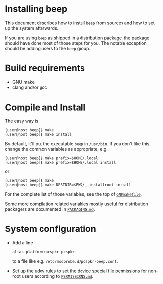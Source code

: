Installing beep
===============

This document describes how to install `beep` from sources and how to
set up the system afterwards.

If you are using `beep` as shipped in a distribution package, the
package should have done most of those steps for you.  The notable
exception should be adding users to the `beep` group.


Build requirements
==================

  * GNU make
  * clang and/or gcc


Compile and Install
===================

The easy way is

```
[user@host beep]$ make
[user@host beep]$ make install
```

By default, it'll put the executable `beep` in `/usr/bin`.  If you
don't like this, change the common variables as appropriate, e.g.

```
[user@host beep]$ make prefix=$HOME/.local
[user@host beep]$ make prefix=$HOME/.local install
```

or

```
[user@host beep]$ make
[user@host beep]$ make DESTDIR=$PWD/__installroot install
```

For the complete list of those variables, see the top of
[`GNUmakefile`](GNUmakefile).

Some more compilation related variables mostly useful for distribution
packagers are documented in [`PACKAGING.md`](PACKAGING.md).


System configuration
====================

  * Add a line

        alias platform:pcspkr pcspkr

    to a file like e.g. `/etc/modprobe.d/pcspkr-beep.conf`.

  * Set up the udev rules to set the device special file permissions
    for non-root users according to [`PERMISSIONS.md`](PERMISSIONS.md).
